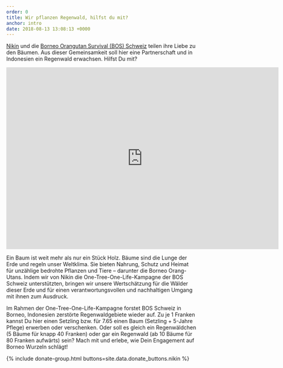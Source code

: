 ```yaml
---
order: 0
title: Wir pflanzen Regenwald, hilfst du mit?
anchor: intro
date: 2018-08-13 13:08:13 +0000
---
```


[Nikin](https://en.nikin.ch/) und die [Borneo Orangutan Survival (BOS) Schweiz](https://bos-schweiz.ch) teilen ihre Liebe zu den Bäumen. Aus dieser
Gemeinsamkeit soll hier eine Partnerschaft und in Indonesien ein Regenwald erwachsen. Hilfst Du
mit?

<div class="videoWrapper"> <iframe src="https://player.vimeo.com/video/245368582" width="720" height="480" frameborder="0" webkitallowfullscreen mozallowfullscreen allowfullscreen></iframe> </div>

Ein Baum ist weit mehr als nur ein Stück Holz. Bäume sind die Lunge der Erde und regeln unser
Weltklima. Sie bieten Nahrung, Schutz und Heimat für unzählige bedrohte Pflanzen und Tiere –
darunter die Borneo Orang-Utans. Indem wir von Nikin die One-Tree-One-Life-Kampagne der BOS
Schweiz unterstützten, bringen wir unsere Wertschätzung für die Wälder dieser Erde und für einen
verantwortungsvollen und nachhaltigen Umgang mit ihnen zum Ausdruck.



Im Rahmen der One-Tree-One-Life-Kampagne forstet BOS Schweiz in Borneo, Indonesien zerstörte
Regenwaldgebiete wieder auf. Zu je 1 Franken kannst Du hier einen Setzling bzw. für 7.65 einen
Baum (Setzling + 5-Jahre Pflege) erwerben oder verschenken. Oder soll es gleich ein Regenwäldchen
(5 Bäume für knapp 40 Franken) oder gar ein Regenwald (ab 10 Bäume für 80 Franken aufwärts)
sein? Mach mit und erlebe, wie Dein Engagement auf Borneo Wurzeln schlägt!

{% include donate-group.html buttons=site.data.donate_buttons.nikin %}
